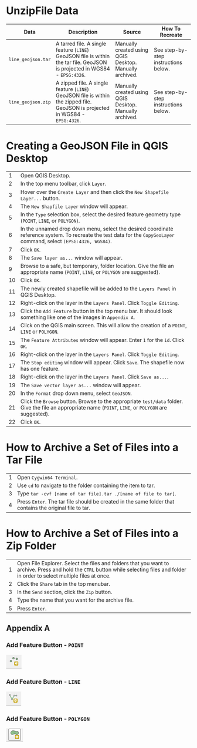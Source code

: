 # UnzipFile Data

|Data|Description|Source|How To Recreate|
|---|-----|-----|----|
|`line_geojson.tar`|A tarred file. A single feature (`LINE`) GeoJSON file is within the tar file. GeoJSON is projected in WGS84 - `EPSG:4326`. |Manually created using QGIS Desktop. Manually archived.| See step-by-step instructions below.|
|`line_geojson.zip`|A zipped file. A single feature (`LINE`) GeoJSON file is within the zipped file. GeoJSON is projected in WGS84 - `EPSG:4326`. |Manually created using QGIS Desktop. Manually archived.| See step-by-step instructions below.|

# Creating a GeoJSON File in QGIS Desktop

| |		|
|-|----|
|1|Open QGIS Desktop.|
|2|In the top menu toolbar, click `Layer`.|
|3|Hover over the `Create Layer` and then click the `New Shapefile Layer...` button.|
|4|The `New Shapfile Layer` window will appear.|
|5|In the `Type` selection box, select the desired feature geometry type (`POINT`, `LINE`, or `POLYGON`).|
|6|In the unnamed drop down menu, select the desired coordinate reference system. To recreate the test data for the `CopyGeoLayer` command, select `(EPSG:4326, WGS84)`. |
|7|Click `OK`.|
|8|The `Save layer as...` window will appear.|
|9|Browse to a safe, but temporary, folder location. Give the file an appropriate name (`POINT`, `LINE`, or `POLYGON` are suggested). 
|10| Click `OK`.|
|11|The newly created shapefile will be added to the `Layers Panel` in QGIS Desktop.|
|12|Right-click on the layer in the `Layers Panel`. Click `Toggle Editing`.|
|13|Click the `Add Feature` button in the top menu bar. It should look something like one of the images in `Appendix A`.|
|14|Click on the QGIS main screen. This will allow the creation of a `POINT`, `LINE` or `POLYGON`.|
|15|The `Feature Attributes` window will appear. Enter `1` for the `id`. Click `OK`.|
|16|Right-click on the layer in the `Layers Panel`. Click `Toggle Editing`.|
|17|The `Stop editing` window will appear. Click `Save`. The shapefile now has one feature.|
|18|Right-click on the layer in the `Layers Panel`. Click `Save as...`.|
|19|The `Save vector layer as...` window will appear.|
|20|In the `Format` drop down menu, select `GeoJSON`.|
|21|Click the `Browse` button. Browse to the appropriate `test/data` folder.  Give the file an appropriate name (`POINT`, `LINE`, or `POLYGON` are suggested).|
|22|Click `OK`.|

# How to Archive a Set of Files into a Tar File

|||
|-|-|
|1|Open `Cygwin64 Terminal`.|
|2|Use `cd` to navigate to the folder containing the item to tar.|
|3|Type `tar -cvf [name of tar file].tar ./[name of file to tar]`.|
|4|Press `Enter`. The tar file should be created in the same folder that contains the original file to tar.|


# How to Archive a Set of Files into a Zip Folder

| |		|
|-|----|
|1|Open File Explorer. Select the files and folders that you want to archive. Press and hold the `CTRL` button while selecting files and folder in order to select multiple files at once.|
|2|Click the `Share` tab in the top menubar.|
|3|In the `Send` section, click the `Zip` button.|
|4|Type the name that you want for the archive file.|
|5|Press `Enter`.|


## Appendix A

### Add Feature Button - `POINT`
![QGIS-AddFeature-Point](../../../images/QGIS-AddFeature-Point.PNG)
### Add Feature Button - `LINE`
![QGIS-AddFeature-Line](../../../images/QGIS-AddFeature-Line.PNG)
### Add Feature Button - `POLYGON`
![QGIS-AddFeature-Polygon](../../../images/QGIS-AddFeature-Polygon.PNG)
